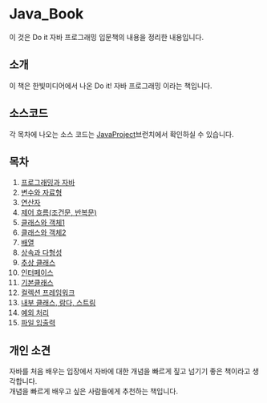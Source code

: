 # Java_Book
이 것은 Do it 자바 프로그래밍 입문책의 내용을 정리한 내용입니다. 

## 소개
이 책은 한빛미디어에서 나온 Do it! 자바 프로그래밍 이라는 책입니다.

## 소스코드
각 목차에 나오는 소스 코드는 [JavaProject](https://github.com/Hanif0610/Java_Book/tree/JavaProject)브런치에서 확인하실 수 있습니다.

## 목차
1. [프로그래밍과 자바](https://github.com/Hanif0610/Java_Book/tree/master/01.%20Get%20started%20with%20Java%20programming)
2. [변수와 자료형](https://github.com/Hanif0610/Java_Book/tree/master/02.%20Variables%20and%20Data%20Types)
3. [연산자](https://github.com/Hanif0610/Java_Book/tree/master/03.%20Java's%20Various%20Operators)
4. [제어 흐름(조건문, 반복문)](https://github.com/Hanif0610/Java_Book/tree/master/04.%20Control%20Flow)
5. [클래스와 객체1](https://github.com/Hanif0610/Java_Book/tree/master/05.%20Object-Oriented%20Programming1)
6. [클래스와 객체2](https://github.com/Hanif0610/Java_Book/tree/master/06.%20Object-Oriented%20Programming2)
7. [배열](https://github.com/Hanif0610/Java_Book/tree/master/07.%20Array)
8. [상속과 다형성](https://github.com/Hanif0610/Java_Book/tree/master/08.%20Inheritance%20and%20Polymorphism)
9. [추상 클래스](https://github.com/Hanif0610/Java_Book/tree/master/09.%20Abstract)
10. [인터페이스](https://github.com/Hanif0610/Java_Book/tree/master/10.%20Interface)
11. [기본클래스](https://github.com/Hanif0610/Java_Book/tree/master/11.%20Bagic%20Class)
12. [컬렉션 프레임워크](https://github.com/Hanif0610/Java_Book/tree/master/12.%20Collection%20Framework)
13. [내부 클래스, 람다, 스트림](https://github.com/Hanif0610/Java_Book/tree/master/13.%20Inner%20Class%2C%20Lambda%20expression%2C%20Stream)
14. [예외 처리](https://github.com/Hanif0610/Java_Book/tree/master/14.%20Exception%20Handling)
15. [파일 입출력](https://github.com/Hanif0610/Java_Book/tree/master/15.%20Java%20IO)

## 개인 소견  
자바를 처음 배우는 입장에서 자바에 대한 개념을 빠르게 짚고 넘기기 좋은 책이라고 생각합니다.  
개념을 빠르게 배우고 싶은 사람들에게 추천하는 책입니다.